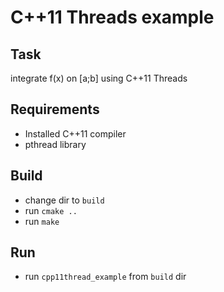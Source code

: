 # C++11 Threads example

## Task

integrate f(x) on [a;b] using C++11 Threads

## Requirements

* Installed C++11 compiler
* pthread library

## Build

* change dir to `build`
* run `cmake ..`
* run `make`

## Run

* run `cpp11thread_example` from `build` dir
